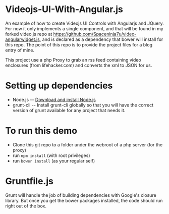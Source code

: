 # Videojs-UI-With-Angular.js
An example of how to create Videojs UI Controls with Angularjs and JQuery. For now it only implements a single component, and that will be found in my forked video.js repo at https://github.com/Spaceninja7u/video-angularwidget.js, and is declared as a dependency that bower will install for this repo. The point of this repo is to provide the project files for a blog entry of mine.

This project use a php Proxy to grab an rss feed containing video enclosures (from lifehacker.com) and converts the xml to JSON for us.

# Setting up dependencies
- Node.js -- [Download and install Node.js](http://nodejs.org/download/)
- grunt-cli -- Install grunt-cli globally so that you will have the correct version of grunt available for any project that needs it.

# To run this demo
- Clone this git repo to a folder under the webroot of a php server (for the proxy)
- run `npm install` (with root privileges)
- run `bower install` (as your regular self)

# Gruntfile.js
Grunt will handle the job of building dependencies with Google's closure library. But once you get the bower packages installed, the code should run right out of the box.
